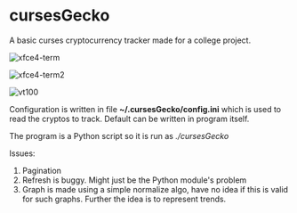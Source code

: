 # cursesGecko
A basic curses cryptocurrency tracker made for a college project.

![xfce4-term](https://imgur.com/4JSip73.png "Main screen on XFCE4 Terminal")

![xfce4-term2](https://imgur.com/HywaMPC.png "Alt screen on XFCE4 Terminal")

![vt100](https://i.imgur.com/lk5TA1s.png "Main screen on an emulated VT100")

Configuration is written in file __~/.cursesGecko/config.ini__ which is used to read the cryptos to track.
Default can be written in program itself.

The program is a Python script so it is run as _./cursesGecko_

Issues:
1. Pagination
2. Refresh is buggy. Might just be the Python module's problem
3. Graph is made using a simple normalize algo, have no idea if this is valid for such graphs. Further the idea is to represent trends.

